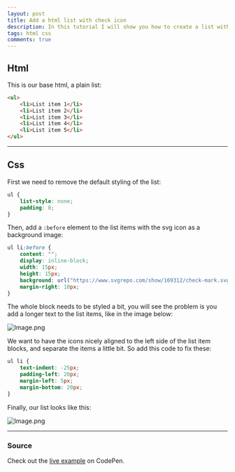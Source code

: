 ```yaml
---
layout: post
title: Add a html list with check icon
description: In this tutorial I will show you how to create a list with check (or any other) icon as bullets.
tags: html css
comments: true
---
```


## Html

This is our base html, a plain list:

```html
<ul>
    <li>List item 1</li>
    <li>List item 2</li>
    <li>List item 3</li>
    <li>List item 4</li>
    <li>List item 5</li>
</ul>
```

---

## Css

First we need to remove the default styling of the list:

```css
ul {
    list-style: none;
    padding: 0;
}
```

Then, add a `:before` element to the list items with the svg icon as a background image:

```css
ul li:before {
    content: "";
    display: inline-block;
    width: 15px;
    height: 15px;
    background: url("https://www.svgrepo.com/show/169312/check-mark.svg");
    margin-right: 10px;
}
```

The whole block needs to be styled a bit, you will see the problem is you add a longer text to the list items, like in the image below:

![Image.png](https://res.craft.do/user/full/34d81fee-a2e7-021c-d5fc-2e46d6c760cb/doc/F850DE9B-A4CE-4206-915C-C788C96881D6/B35E5BF5-323B-43FD-A407-19EA6350E898_2/OH2W1P7Xmwt3z1uKYPGeXmoGcxQR18ShOxir15u57B4z/Image.png)

We want to have the icons nicely aligned to the left side of the list item blocks, and separate the items a little bit. So add this code to fix these:

```css
ul li {
    text-indent: -25px;
    padding-left: 20px;
    margin-left: 5px;
    margin-bottom: 20px;
}
```

Finally, our list looks like this:

![Image.png](https://res.craft.do/user/full/34d81fee-a2e7-021c-d5fc-2e46d6c760cb/doc/F850DE9B-A4CE-4206-915C-C788C96881D6/2F4AD166-6AFF-4F45-89A9-4FFD93BDCD2B_2/1wkdU7UEorOHjDP8U9WnT0OnLcww6EoZCvFpuPxRsQkz/Image.png)

---

### Source

Check out the [live example](https://codepen.io/eriktailor/pen/mdpxEEW) on CodePen.
